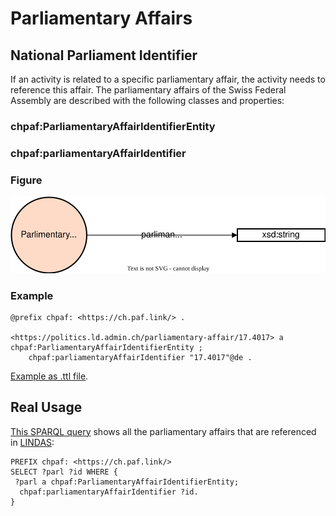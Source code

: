 # Parliamentary Affairs

## National Parliament Identifier

If an activity is related to a specific parliamentary affair, the activity needs to reference this affair. The parliamentary affairs of the Swiss Federal Assembly are described with the following classes and properties:

### chpaf:ParliamentaryAffairIdentifierEntity

### chpaf:parliamentaryAffairIdentifier

### Figure

![National Parliament Identifier](./figures/national_parliament_identifier.svg "National parliament identifier.")

### Example

<aside class="example" title="National Parliament Identifier">

```turtle
@prefix chpaf: <https://ch.paf.link/> .

<https://politics.ld.admin.ch/parliamentary-affair/17.4017> a chpaf:ParliamentaryAffairIdentifierEntity ;
    chpaf:parliamentaryAffairIdentifier "17.4017"@de .
```

<a href="https://github.com/swiss/ch-paf-link/blob/main/examples/national_parliament_identifier.ttl" target="_blank">Example as .ttl file</a>.

</aside>

## Real Usage

[This SPARQL query](https://ld.admin.ch/sparql/#query=PREFIX%20chpaf%3A%20%3Chttps%3A%2F%2Fch.paf.link%2F%3E%0ASELECT%20%3Fparl%20%3Fid%20WHERE%20%7B%0A%20%3Fparl%20a%20chpaf%3AParliamentaryAffairIdentifierEntity%3B%0A%20%20chpaf%3AparliamentaryAffairIdentifier%20%3Fid.%0A%7D&endpoint=https%3A%2F%2Fld.admin.ch%2Fquery&requestMethod=POST&tabTitle=Query&headers=%7B%7D&contentTypeConstruct=application%2Fn-triples%2C*%2F*%3Bq%3D0.9&contentTypeSelect=application%2Fsparql-results%2Bjson%2C*%2F*%3Bq%3D0.9&outputFormat=table) shows all the parliamentary affairs that are referenced in [LINDAS](https://ld.admin.ch):

```sparql
PREFIX chpaf: <https://ch.paf.link/>
SELECT ?parl ?id WHERE {
 ?parl a chpaf:ParliamentaryAffairIdentifierEntity;
  chpaf:parliamentaryAffairIdentifier ?id.
}
```